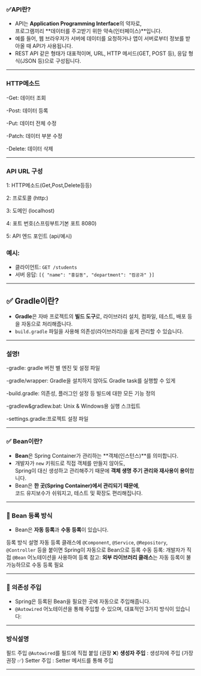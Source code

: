 ### ✅API란?

- API는 **Application Programming Interface**의 약자로,  
  프로그램끼리 **데이터를 주고받기 위한 약속(인터페이스)**입니다.
- 예를 들어, 웹 브라우저가 서버에 데이터를 요청하거나 앱이 서버로부터 정보를 받아올 때 API가 사용됩니다.
- REST API 같은 형태가 대표적이며, URL, HTTP 메서드(GET, POST 등), 응답 형식(JSON 등)으로 구성됩니다.

---

### HTTP메소드

-Get: 데이터 조회

-Post: 데이터 등록

-Put: 데이터 전체 수정

-Patch: 데이터 부분 수정

-Delete: 데이터 삭제

---

### API URL 구성

1: HTTP메소드(Get,Post,Delete등등)

2: 프로토콜 (http:)

3: 도메인 (localhost)

4: 포트 번호(스프링부트기본 포트 8080)

5: API 엔드 포인트 (api/예시)

### 예시:

- 클라이언트: `GET /students`
- 서버 응답: `[{ "name": "홍길동", "department": "컴공과" }]`

---

## ✅ Gradle이란?

- **Gradle**은 자바 프로젝트의 **빌드 도구**로, 라이브러리 설치, 컴파일, 테스트, 배포 등을 자동으로 처리해줍니다.
- `build.gradle` 파일을 사용해 의존성(라이브러리)을 쉽게 관리할 수 있습니다.

---

### 설명!

-gradle: gradle 버전 별 엔진 및 설정 파일

-gradle/wrapper:  Gradle을 설치하지 않아도 Gradle task를 실행할 수 있게

-build.gradle: 의존성, 플러그인 설정 등 빌드에 대한 모든 기능 정의

-gradlew&gradlew.bat: Unix & Windows용 실행 스크립트

-settings.gradle:프로젝트 설정 파일

---

### ✅ Bean이란?

- **Bean**은 Spring Container가 관리하는 **객체(인스턴스)**를 의미합니다.
- 개발자가 `new` 키워드로 직접 객체를 만들지 않아도,  
  Spring이 대신 생성하고 관리해주기 때문에 **객체 생명 주기 관리와 재사용이 용이**합니다.
- Bean은 **한 곳(Spring Container)에서 관리되기 때문에**,  
  코드 유지보수가 쉬워지고, 테스트 및 확장도 편리해집니다.

---

### 🔧 Bean 등록 방식

- Bean은 **자동 등록**과 **수동 등록**이 있습니다.

등록 방식 설명
자동 등록 클래스에 `@Component`, `@Service`, `@Repository`, `@Controller` 등을 붙이면 Spring이 자동으로 Bean으로 등록
수동 등록: 개발자가 직접 `@Bean` 어노테이션을 사용하여 등록
참고: **외부 라이브러리 클래스**는 자동 등록이 불가능하므로 수동 등록 필요

---

### 💉 의존성 주입

- Spring은 등록된 Bean을 필요한 곳에 자동으로 주입해줍니다.
- `@Autowired` 어노테이션을 통해 주입할 수 있으며, 대표적인 3가지 방식이 있습니다:

---

### 방식설명

필드 주입  `@Autowired`를 필드에 직접 붙임 (권장 ❌)
**생성자 주입** : 생성자에 주입 (가장 권장 ✅)
Setter 주입 : Setter 메서드를 통해 주입
 
---
